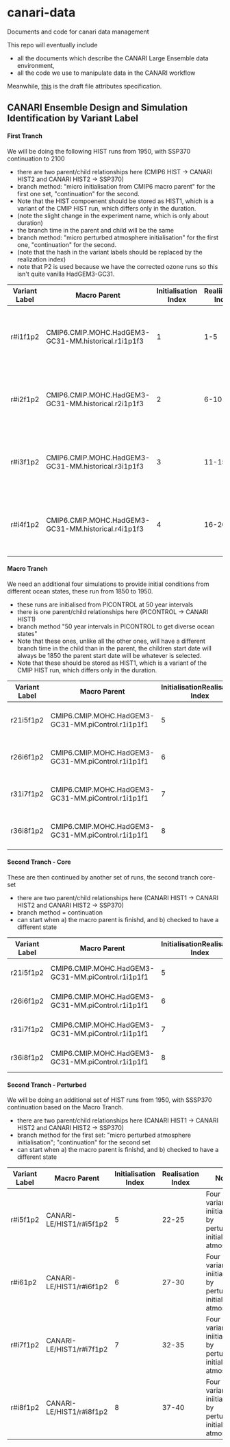 # canari-data
Documents and code for canari data management

This repo will eventually include 
- all the documents which describe the CANARI Large Ensemble data environment,
- all the code we use to manipulate data in the CANARI workflow

Meanwhile, [this](https://docs.google.com/document/d/1oYErv41Ai5535LMHfU5wCUTFEnRFr39LbVoaKDHEZNg) is the draft file attributes specification.

## CANARI Ensemble Design and Simulation Identification by Variant Label

#### First Tranch
We will be doing the following HIST runs from 1950, with SSP370 continuation to 2100
- there are two parent/child relationships here (CMIP6 HIST -> CANARI HIST2 and CANARI HIST2 -> SSP370)
- branch method: "micro initialisation from CMIP6 macro parent" for the first one set, "continuation" for the second.
- Note that the HIST compoenent should be stored as HIST1, which is a variant of the CMIP HIST run, which differs only in the duration.
- (note the slight change in the experiment name, which is only about duration)
- the branch time in the parent and child will be the same
- branch method: "micro perturbed atmosphere initialisation" for the first one, "continuation" for the second.
- (note that the hash in the variant labels should be replaced by the realization index)
- note that P2 is used because we have the corrected ozone runs so this isn't quite vanilla HadGEM3-GC31.

| Variant Label | Macro Parent | Initialisation Index | Realiisation Index | Notes |
| -- | -- | -- | -- | -- |
| r#i1f1p2 | CMIP6.CMIP.MOHC.HadGEM3-GC31-MM.historical.r1i1p1f3 | 1 | 1-5 | Five variants iniitialised by perturbing initial atmosphere | 
| r#i2f1p2 | CMIP6.CMIP.MOHC.HadGEM3-GC31-MM.historical.r2i1p1f3 | 2 | 6-10 | Five variants iniitialised by perturbing initial atmosphere | 
| r#i3f1p2 | CMIP6.CMIP.MOHC.HadGEM3-GC31-MM.historical.r3i1p1f3 | 3 | 11-15 | Five variants iniitialised by perturbing initial atmosphere | 
| r#i4f1p2 | CMIP6.CMIP.MOHC.HadGEM3-GC31-MM.historical.r4i1p1f3 | 4 | 16-20 | Five variants iniitialised by perturbing initial atmosphere | 

#### Macro Tranch

We need an additional four simulations to provide initial conditions from different ocean states, these run from 1850 to 1950.
- these runs are initialised from PICONTROL at 50 year intervals
- there is one parent/child relationships here (PICONTROL -> CANARI HIST1)
- branch method "50 year intervals in PICONTROL to get diverse ocean states"
- Note that these ones, unlike all the other ones, will have a different branch time in the child than in the parent, the children start date will always be 1850 the parent start date will be whatever is selected.
- Note that these should be stored as HIST1, which is a variant of the CMIP HIST run, which differs only in the duration.

| Variant Label | Macro Parent | InitialisationRealisation Index | RealisationI Index | Notes |
| -- | -- | -- | -- | -- |
| r21i5f1p2 | CMIP6.CMIP.MOHC.HadGEM3-GC31-MM.piControl.r1i1p1f1 | 5 | 21 | Just the one variant, but three logical components |
| r26i6f1p2 | CMIP6.CMIP.MOHC.HadGEM3-GC31-MM.piControl.r1i1p1f1 | 6 | 26 | Just the one variant, but three logical components |
| r31i7f1p2 | CMIP6.CMIP.MOHC.HadGEM3-GC31-MM.piControl.r1i1p1f1 | 7 | 31 | Just the one variant, but three logical components|
| r36i8f1p2 | CMIP6.CMIP.MOHC.HadGEM3-GC31-MM.piControl.r1i1p1f1 | 8 | 36 | Just the one variant,  but three logical components|

#### Second Tranch - Core

These are then continued by another set of runs, the second tranch core-set
- there are two parent/child relationships here (CANARI HIST1 -> CANARI HIST2 and CANARI HIST2 -> SSP370)
- branch method = continuation
- can start when a) the macro parent is finishd, and b) checked to have a different state

| Variant Label | Macro Parent | InitialisationRealisation Index | RealisationI Index | Notes |
| -- | -- | -- | -- | -- |
| r21i5f1p2 | CMIP6.CMIP.MOHC.HadGEM3-GC31-MM.piControl.r1i1p1f1 | 5 | 21 | Continues without perturbation |
| r26i6f1p2 | CMIP6.CMIP.MOHC.HadGEM3-GC31-MM.piControl.r1i1p1f1 | 6 | 26 | Continues without perturbation |
| r31i7f1p2 | CMIP6.CMIP.MOHC.HadGEM3-GC31-MM.piControl.r1i1p1f1 | 7 | 31 | Continues without perturbation |
| r36i8f1p2 | CMIP6.CMIP.MOHC.HadGEM3-GC31-MM.piControl.r1i1p1f1 | 8 | 36 | Continues without perturbation |


#### Second Tranch - Perturbed

We will be doing an additional set of HIST runs from 1950, with SSSP370 continuation based on the Macro Tranch.

- there are two parent/child relationships here (CANARI HIST1 -> CANARI HIST2 and CANARI HIST2 -> SSP370)
- branch method for the first set:  "micro perturbed atmosphere initialisation"; "continuation" for the second set
- can start when a) the macro parent is finishd, and b) checked to have a different state

| Variant Label | Macro Parent | Initialisation Index | Realisation Index | Notes |
| -- | -- | -- | -- | -- |
| r#i5f1p2 | CANARI-LE/HIST1/r#i5f1p2 | 5 | 22-25 | Four variants iniitialised by perturbing initial atmosphere | 
| r#i61p2 | CANARI-LE/HIST1/r#i6f1p2 | 6 | 27-30  | Four variants iniitialised by perturbing initial atmosphere | 
| r#i7f1p2 | CANARI-LE/HIST1/r#i7f1p2 | 7 | 32-35 | Four variants iniitialised by perturbing initial atmosphere | 
| r#i8f1p2 | CANARI-LE/HIST1/r#i8f1p2 | 8 | 37-40 | Four variants iniitialised by perturbing initial atmosphere | 





